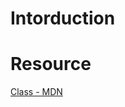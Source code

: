 # Intorduction


# Resource
[Class - MDN](https://developer.mozilla.org/en-US/docs/Web/JavaScript/Reference/Classes)